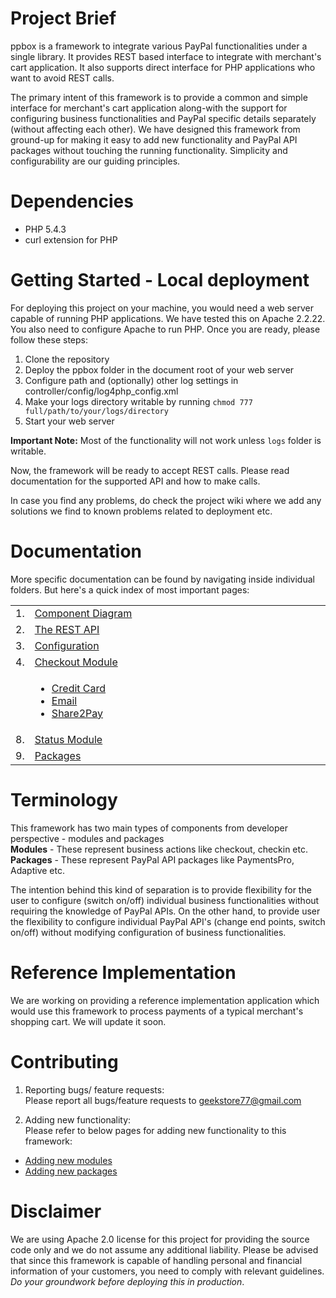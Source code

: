 Project Brief
==================================
ppbox is a framework to integrate various PayPal functionalities under a single library. It provides REST based interface to integrate with merchant's cart application. It also supports direct interface for PHP applications who want to avoid REST calls. 

The primary intent of this framework is to provide a common and simple interface for merchant's cart application along-with the support for configuring business functionalities and PayPal specific details separately (without affecting each other). We have designed this framework from ground-up for making it easy to add new functionality and PayPal API packages without touching the running functionality. Simplicity and configurability are our guiding principles.

Dependencies
==================================
* PHP 5.4.3
* curl extension for PHP

Getting Started - Local deployment
====================================
For deploying this project on your machine, you would need a web server capable of running PHP applications. We have tested this on Apache 2.2.22. You also need to configure Apache to run PHP. Once you are ready, please follow these steps:

1. Clone the repository
2. Deploy the ppbox folder in the document root of your web server
3. Configure path and (optionally) other log settings in controller/config/log4php_config.xml
4. Make your logs directory writable by running `chmod 777 full/path/to/your/logs/directory`
5. Start your web server

<b>Important Note:</b> Most of the functionality will not work unless `logs` folder is writable.

Now, the framework will be ready to accept REST calls. Please read documentation for the supported API and how to make calls.

In case you find any problems, do check the project wiki where we add any solutions we find to known problems related to deployment etc.

Documentation
==================================
More specific documentation can be found by navigating inside individual folders. But here's a quick index of most important pages: <br>
<table>
<tr>
	<td> 1. </td>
	<td width="500"> <a href = "https://raw.github.com/geekstore/ppbox/master/ComponentDiagram.png"> Component Diagram </a> </td>
</tr>
<tr>
	<td> 2. </td>
	<td> <a href = "https://github.com/geekstore/ppbox/tree/master/rest#rest-api"> The REST API </a> </td>
</tr>
<tr>
<tr>
	<td> 3. </td>
	<td> <a href = "https://github.com/geekstore/ppbox/tree/master/controller/config#config-folder"> Configuration </a> </td>
</tr>
<tr>
	<td> 4. </td>
	<td> <a href = "https://github.com/geekstore/ppbox/tree/master/controller/modules/checkout#checkout-module"> Checkout Module <a> </td>
</tr>
<tr>
	<td></td>
	<td>
	<ul>
		<li> <a href = "https://github.com/geekstore/ppbox/tree/master/controller/modules/checkout/creditcard#credit-card-checkout-module"> Credit Card </a> </li>
		<li> <a href = "https://github.com/geekstore/ppbox/tree/master/controller/modules/checkout/email#email-checkout-module"> Email </a></li>
		<li> <a href = "https://github.com/geekstore/ppbox/tree/master/controller/modules/checkout/share2pay#share2pay-checkout-module"> Share2Pay </a></li>
	</ul>
	</td>
</tr>
<tr>
	<td> 8. </td>
	<td> <a href = "https://github.com/geekstore/ppbox/tree/master/controller/modules/status#status-module"> Status Module <a> </td>
</tr>
<tr>
	<td> 9. </td>
	<td> <a href = "https://github.com/geekstore/ppbox/tree/master/controller/packages#packages-folder">Packages</a> </td>
</tr>
</table>

Terminology
====================================
This framework has two main types of components from developer perspective - modules and packages <br>
<b>Modules</b> - These represent business actions like checkout, checkin etc. <br>
<b>Packages</b> - These represent PayPal API packages like PaymentsPro, Adaptive etc. <br>

The intention behind this kind of separation is to provide flexibility for the user to configure (switch on/off) individual business functionalities without requiring the knowledge of PayPal APIs. On the other hand, to provide user the flexibility to configure individual PayPal API's (change end points, switch on/off) without modifying configuration of business functionalities.

Reference Implementation
===================================
We are working on providing a reference implementation application which would use this framework to process payments of a typical merchant's shopping cart. We will update it soon.

Contributing
===================================
1. Reporting bugs/ feature requests: <br>
Please report all bugs/feature requests to geekstore77@gmail.com

2. Adding new functionality: <br>
Please refer to below pages for adding new functionality to this framework: <br>
* <a href = "https://github.com/geekstore/ppbox/tree/master/controller/modules#adding-new-modules">Adding new modules</a> <br>
* <a href = "https://github.com/geekstore/ppbox/tree/master/controller/packages#adding-new-packages">Adding new packages</a> <br>


Disclaimer
===================================
We are using Apache 2.0 license for this project for providing the source code only and we do not assume any additional liability. Please be advised that since this framework is capable of handling personal and financial information of your customers, you need to comply with relevant guidelines. <em>Do your groundwork before deploying this in production</em>.
